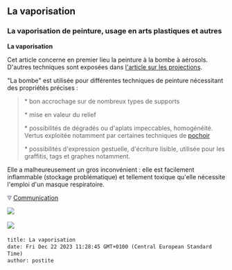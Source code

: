 ## La vaporisation
### La vaporisation de peinture, usage en arts plastiques et autres
 **La vaporisation**  

Cet article concerne en premier lieu la peinture à la bombe à aérosols. D'autres techniques sont exposées dans [l'article sur les projections](projection.html).

"La bombe" est utilisée pour différentes techniques de peinture nécessitant des propriétés précises :

> \* bon accrochage sur de nombreux types de supports
> 
> \* mise en valeur du relief
> 
> \* possibilités de dégradés ou d'aplats impeccables, homogénéité. Vertus exploitée notamment par certaines techniques de [pochoir](pochoir.html)
> 
> \* possibilités d'expression gestuelle, d'écriture lisible, utilisée pour les graffitis, tags et graphes notamment.

Elle a malheureusement un gros inconvénient : elle est facilement inflammable (stockage problématique) et tellement toxique qu'elle nécessite l'emploi d'un masque respiratoire.



![](images/flechebas.gif) [Communication](http://www.artrealite.com/annonceurs.htm) 

[![](https://cbonvin.fr/sites/regie.artrealite.com/visuels/campagne1.png)](index-2.html#20131014)

![](https://cbonvin.fr/sites/regie.artrealite.com/visuels/campagne2.png)
```
title: La vaporisation
date: Fri Dec 22 2023 11:28:45 GMT+0100 (Central European Standard Time)
author: postite
```
